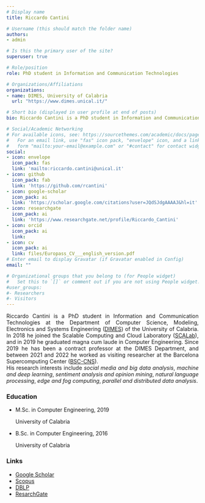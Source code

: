 ```yaml
---
# Display name
title: Riccardo Cantini

# Username (this should match the folder name)
authors:
- admin

# Is this the primary user of the site?
superuser: true

# Role/position
role: PhD student in Information and Communication Technologies

# Organizations/Affiliations
organizations:
- name: DIMES, University of Calabria
  url: "https://www.dimes.unical.it/"

# Short bio (displayed in user profile at end of posts)
bio: Riccardo Cantini is a PhD student in Information and Communication Technologies at the Department of Computer Science, Modeling, Electronics and Systems Engineering (DIMES) of the University of Calabria. His current research focuses on *social media and big data analysis*, *machine and deep learning*, *sentiment analysis and opinion mining*, *natural language processing*, *edge and fog computing*, *parallel and distributed data analysis*.

# Social/Academic Networking
# For available icons, see: https://sourcethemes.com/academic/docs/page-builder/#icons
#   For an email link, use "fas" icon pack, "envelope" icon, and a link in the
#   form "mailto:your-email@example.com" or "#contact" for contact widget.
social:
- icon: envelope
  icon_pack: fas
  link: 'mailto:riccardo.cantini@unical.it'
- icon: github
  icon_pack: fab
  link: 'https://github.com/rcantini'
- icon: google-scholar
  icon_pack: ai
  link: 'https://scholar.google.com/citations?user=JQdSJdgAAAAJ&hl=it'
- icon: researchgate
  icon_pack: ai
  link: 'https://www.researchgate.net/profile/Riccardo_Cantini'
- icon: orcid
  icon_pack: ai
  link: 
- icon: cv
  icon_pack: ai
  link: files/Europass_CV___english_version.pdf
# Enter email to display Gravatar (if Gravatar enabled in Config)
email: ""

# Organizational groups that you belong to (for People widget)
#   Set this to `[]` or comment out if you are not using People widget.
#user_groups:
#- Researchers
#- Visitors
---
```

<div style="text-align: justify">
Riccardo Cantini is a PhD student in Information and Communication Technologies at the Department of Computer Science, Modeling, Electronics and Systems Engineering (<a href="https://www.dimes.unical.it/">DIMES</a>) of the University of Calabria.
In 2018 he joined the Scalable Computing and Cloud Laboratory (<a href="http://scalab.dimes.unical.it/">SCALab</a>), and in 2019 he graduated magna cum laude in Computer Engineering.
Since 2019 he has been a contract professor at the DIMES Department, and between 2021 and 2022 he worked as visiting researcher at the Barcelona Supercomputing Center (<a href="https://www.bsc.es/">BSC-CNS</a>). 
<br>His research interests include <i>social media and big data analysis</i>, <i>machine and deep learning</i>, <i>sentiment analysis and opinion mining</i>, <i>natural language processing</i>, <i>edge and fog computing</i>, <i>parallel and distributed data analysis</i>.
</div>
<div class="row">
	<div class="col-md-7">
	<h3>Education</h3>
	<ul class="ul-edu fa-ul">
		<li><i class="fa-li fas fa-graduation-cap"></i>
			<div class="description">
			<p class="course">M.Sc. in Computer Engineering, 2019</p>
			<p class="institution">University of Calabria</p>
			</div>
		</li>
		<li><i class="fa-li fas fa-graduation-cap"></i>
			<div class="description">
			<p class="course">B.Sc. in Computer Engineering, 2016</p>
			<p class="institution">University of Calabria</p>
			</div>
		</li>
	</ul>
	</div>
	<div class="col-md-5">
	<h3>Links</h3>
	<ul>
  		<li> <a href="https://scholar.google.com/citations?hl=it&amp;user=JQdSJdgAAAAJ">Google Scholar</a></li>
  		<li> <a href="https://www.scopus.com/authid/detail.uri?authorId=57215871062">Scopus</a></li>
  		<li> <a href="https://dblp.org/pid/261/8279.html">DBLP</a></li>
  		<li> <a href="https://www.researchgate.net/profile/Riccardo-Cantini">ResarchGate</a></div></li>
	</ul>
	</div>
</div>
